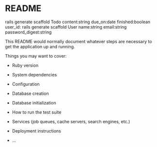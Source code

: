 # README

 rails generate scaffold Todo content:string due_on:date finished:boolean user_id:
 rails generate scaffold User name:string email:string password_digest:string

This README would normally document whatever steps are necessary to get the
application up and running.

Things you may want to cover:

* Ruby version

* System dependencies

* Configuration

* Database creation

* Database initialization

* How to run the test suite

* Services (job queues, cache servers, search engines, etc.)

* Deployment instructions

* ...
